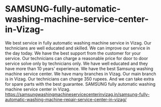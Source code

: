 # SAMSUNG-fully-automatic-washing-machine-service-center-in-Vizag-
We best service in fully automatic washing machine service in Vizag. Our technicians are well educated and skilled. We can improve our service in the day today. We have the best support from the customer for your service. Our technicians can charge a reasonable price for door to door service solve only by technicians only. We have well educated and they have more than 10 years' experience. We have the best Samsung washing machine service center. We have many branches in Vizag. Our main branch is in Vizag. Our technicians can charge 350 rupees. And we can take extra for spare parts with the best guarantee. SAMSUNG fully automatic washing machine service center in Vizag.  https://samsungwashingmachineservicecenterinvizag.in/samsung-fully-automatic-washing-machine-repair-service-center-in-vizag/
